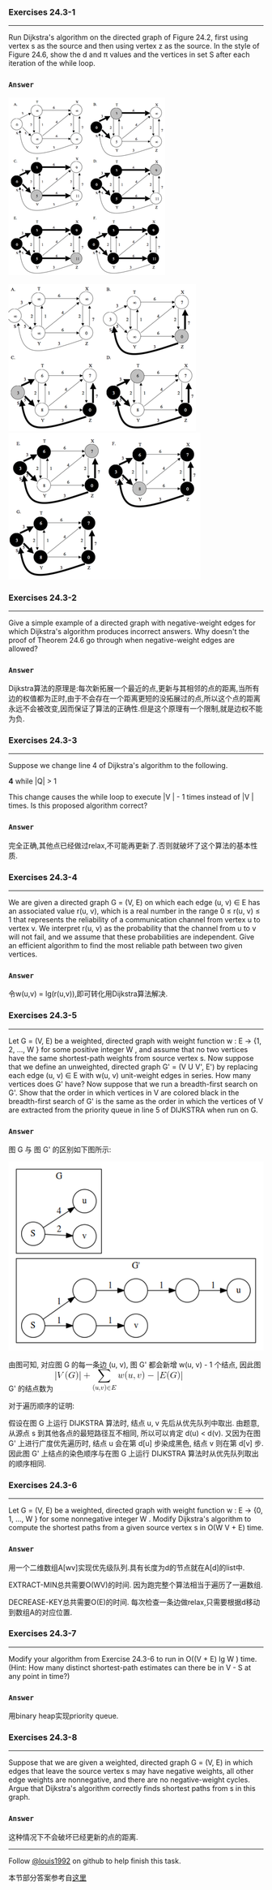 ### Exercises 24.3-1
***
Run Dijkstra's algorithm on the directed graph of Figure 24.2, first using vertex s as the source and then using vertex z as the source. In the style of Figure 24.6, show the d and π values and the vertices in set S after each iteration of the while loop.

### `Answer`

![](./repo/s3/1.png)

![](./repo/s3/2.png)
![](./repo/s3/3.png)

### Exercises 24.3-2
***
Give a simple example of a directed graph with negative-weight edges for which Dijkstra's algorithm produces incorrect answers. Why doesn't the proof of Theorem 24.6 go through when negative-weight edges are allowed?

### `Answer`
Dijkstra算法的原理是:每次新拓展一个最近的点,更新与其相邻的点的距离,当所有边的权值都为正时,由于不会存在一个距离更短的没拓展过的点,所以这个点的距离永远不会被改变,因而保证了算法的正确性.但是这个原理有一个限制,就是边权不能为负.

### Exercises 24.3-3
***
Suppose we change line 4 of Dijkstra's algorithm to the following.

**4** while |Q| > 1

This change causes the while loop to execute |V | - 1 times instead of |V | times. Is this proposed algorithm correct?


### `Answer`
完全正确,其他点已经做过relax,不可能再更新了.否则就破坏了这个算法的基本性质.

### Exercises 24.3-4
***
We are given a directed graph G = (V, E) on which each edge (u, v) ∈ E has an associated value r(u, v), which is a real number in the range 0 ≤ r(u, v) ≤ 1 that represents the reliability of a communication channel from vertex u to vertex v. We interpret r(u, v) as the probability that the channel from u to v will not fail, and we assume that these probabilities are independent. Give an efficient algorithm to find the most reliable path between two given vertices.

### `Answer`
令w(u,v) = lg(r(u,v)),即可转化用Dijkstra算法解决.

### Exercises 24.3-5
***
Let G = (V, E) be a weighted, directed graph with weight function w : E → {1, 2, ..., W } for some positive integer W , and assume that no two vertices have the same shortest-path weights from source vertex s. Now suppose that we define an unweighted, directed graph G' = (V U V', E') by replacing each edge (u, v) ∈ E with w(u, v) unit-weight edges in series. How many vertices does G' have? Now suppose that we run a breadth-first search on G'. Show that the order in which vertices in V are colored black in the breadth-first search of G' is the same as the order in which the vertices of V are extracted from the priority queue in line 5 of DIJKSTRA when run on G.

### `Answer`
图 G 与 图 G' 的区别如下图所示:

![](./repo/s3/24.3-5.png)

由图可知, 对应图 G 的每一条边 (u, v), 图 G' 都会新增 w(u, v) - 1 个结点, 因此图 G' 的结点数为 ![](./repo/s3/24.3-5-equal.png)

对于遍历顺序的证明:

假设在图 G 上运行 DIJKSTRA 算法时, 结点 u, v 先后从优先队列中取出. 由题意, 从源点 s 到其他各点的最短路径互不相同, 所以可以肯定 d(u) < d(v). 又因为在图 G' 上进行广度优先遍历时, 结点 u 会在第 d[u] 步染成黑色, 结点 v 则在第 d[v] 步. 因此图 G' 上结点的染色顺序与在图 G 上运行 DIJKSTRA 算法时从优先队列取出的顺序相同.


### Exercises 24.3-6
***
Let G = (V, E) be a weighted, directed graph with weight function w : E → {0, 1, ..., W } for some nonnegative integer W . Modify Dijkstra's algorithm to compute the shortest paths from a given source vertex s in O(W V + E) time.

### `Answer`
用一个二维数组A[wv]实现优先级队列.具有长度为d的节点就在A[d]的list中.

EXTRACT-MIN总共需要O(WV)的时间. 因为跑完整个算法相当于遍历了一遍数组.

DECREASE-KEY总共需要O(E)的时间. 每次检查一条边做relax,只需要根据d移动到数组A的对应位置.

### Exercises 24.3-7
***
Modify your algorithm from Exercise 24.3-6 to run in O((V + E) lg W ) time. (Hint: How
many distinct shortest-path estimates can there be in V - S at any point in time?)

### `Answer`
用binary heap实现priority queue.

### Exercises 24.3-8
***
Suppose that we are given a weighted, directed graph G = (V, E) in which edges that leave the source vertex s may have negative weights, all other edge weights are nonnegative, and there are no negative-weight cycles. Argue that Dijkstra's algorithm correctly finds shortest paths from s in this graph.

### `Answer`
这种情况下不会破坏已经更新的点的距离.


***
Follow [@louis1992](https://github.com/gzc) on github to help finish this task.

本节部分答案参考自[这里](http://blog.csdn.net/anye3000/article/details/12091125)
